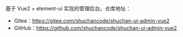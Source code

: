 基于 Vue2 + element-ui 实现的管理后台。仓库地址：

* Gitee：<https://gitee.com/shuchancode/shuchan-ui-admin-vue2>
* GitHub：<https://github.com/shuchancode/shuchan-ui-admin-vue2>
